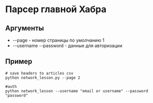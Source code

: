 # Парсер главной Хабра
## Аргументы
* --page - номер страницы по умолчанию 1
* --username --password - данные для авторизации
## Пример
```
# save headers to articles csv
python network_lesson.py --page 2

#auth
python network_lesson --username "email or username" --password "password"
```
